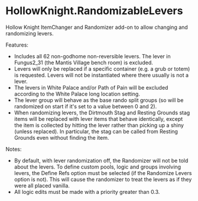 # HollowKnight.RandomizableLevers
Hollow Knight ItemChanger and Randomizer add-on to allow changing and randomizing levers.

Features:
- Includes all 62 non-godhome non-reversible levers. The lever in Fungus2_31 (the Mantis Village bench room) is excluded.
- Levers will only be replaced if a specific container (e.g. a grub or totem) is requested. Levers will not be instantiated where there usually is not a lever.
- The levers in White Palace and/or Path of Pain will be excluded according to the White Palace long location setting.
- The lever group will behave as the base rando split groups (so will be randomized on start if it's set to a value between 0 and 2).
- When randomizing levers, the Dirtmouth Stag and Resting Grounds stag items will be replaced with lever items that behave identically, except
the item is collected by hitting the lever rather than picking up a shiny (unless replaced). In particular, the stag can be called from Resting
Grounds even without finding the item.

Notes:
- By default, with lever randomization off, the Randomizer will not be told about the levers. To define custom pools, logic and groups involving levers,
the Define Refs option must be selected (if the Randomize Levers option is not). This will cause the randomizer to treat the levers as if they were
all placed vanilla.
- All logic edits must be made with a priority greater than 0.3.
